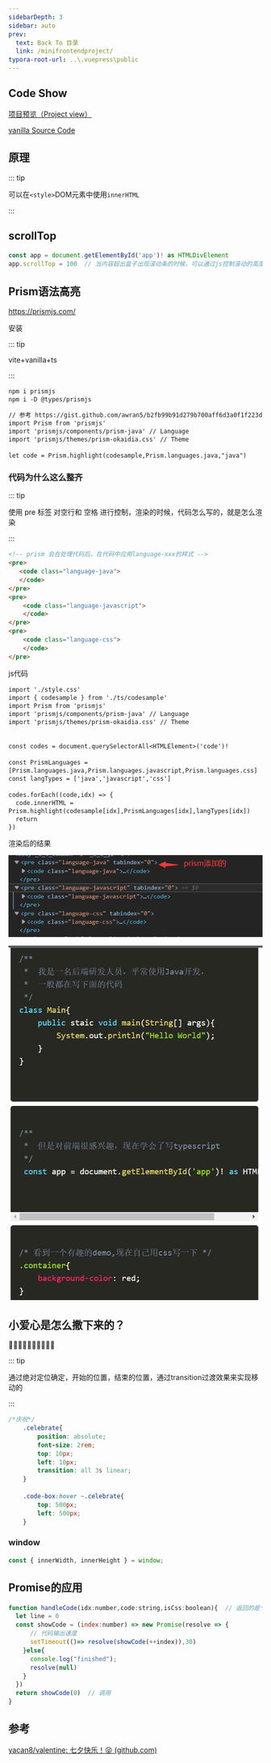 ```yaml
---
sidebarDepth: 3
sidebar: auto
prev:
  text: Back To 目录
  link: /minifrontendproject/
typora-root-url: ..\.vuepress\public
---
```




## Code Show


[项目预览（Project view）](https://q10viking.github.io/Mini-FrontEnd-project/39%20valentine/vanilla/dist/)

[vanilla Source Code](https://github.com/Q10Viking/Mini-FrontEnd-project/tree/main/39%20valentine/vanilla)

<common-progresson-snippet src="https://q10viking.github.io/Mini-FrontEnd-project/39%20valentine/vanilla/dist/"/>


## 原理

::: tip

可以在`<style>`DOM元素中使用`innerHTML`

:::



## scrollTop

```js
const app = document.getElementById('app')! as HTMLDivElement
app.scrollTop = 100  // 当内容超出盒子出现滚动条的时候，可以通过js控制滚动的高度
```



## Prism语法高亮

https://prismjs.com/

安装

::: tip

vite+vanilla+ts

:::

```
npm i prismjs
npm i -D @types/prismjs
```



```tsx
// 参考 https://gist.github.com/awran5/b2fb99b91d279b700aff6d3a0f1f223d
import Prism from 'prismjs'
import 'prismjs/components/prism-java' // Language
import 'prismjs/themes/prism-okaidia.css' // Theme

let code = Prism.highlight(codesample,Prism.languages.java,"java")
```



### 代码为什么这么整齐

::: tip

使用 pre 标签 对空行和 空格 进行控制，渲染的时候，代码怎么写的，就是怎么渲染

:::



```html
<!-- prism 会在处理代码后，在代码中应用language-xxx的样式 -->
<pre>
   <code class="language-java">
   </code>
</pre>
<pre>
    <code class="language-javascript">
    </code>
</pre>
<pre>
    <code class="language-css">
    </code>
</pre>
```

js代码

```tsx
import './style.css'
import { codesample } from './ts/codesample'
import Prism from 'prismjs'
import 'prismjs/components/prism-java' // Language
import 'prismjs/themes/prism-okaidia.css' // Theme


const codes = document.querySelectorAll<HTMLElement>('code')!

const PrismLanguages = [Prism.languages.java,Prism.languages.javascript,Prism.languages.css]
const langTypes = ['java','javascript','css']

codes.forEach((code,idx) => {
  code.innerHTML = Prism.highlight(codesample[idx],PrismLanguages[idx],langTypes[idx])
  return
})
```

渲染后的结果

![image-20220730131649956](/images/minifrontendproject/image-20220730131649956.png)

![image-20220730131741091](/images/minifrontendproject/image-20220730131741091.png)



## 小爱心是怎么撒下来的？

🎉🎉✨✨✨🎊🎊🎈🎈🎈

::: tip

通过绝对定位确定，开始的位置，结束的位置，通过transition过渡效果来实现移动的

:::

```scss
/*庆祝*/
    .celebrate{
        position: absolute;
        font-size: 2rem;
        top: 10px;
        left: 10px;
        transition: all 3s linear;
    }

    .code-box:hover ~.celebrate{
        top: 500px;
        left: 500px;
    }
```



### window

```js
const { innerWidth, innerHeight } = window;
```



## Promise的应用

```js
function handleCode(idx:number,code:string,isCss:boolean){  // 返回的是个promise
  let line = 0
  const showCode = (index:number) => new Promise(resolve => {
      // 代码输出速度
      setTimeout(()=> resolve(showCode(++index)),30)
    }else{
      console.log("finished");
      resolve(null)
    }
  })
  return showCode(0)  // 调用
}
```





## 参考

[yacan8/valentine: 七夕快乐！😝 (github.com)](https://github.com/yacan8/valentine)
